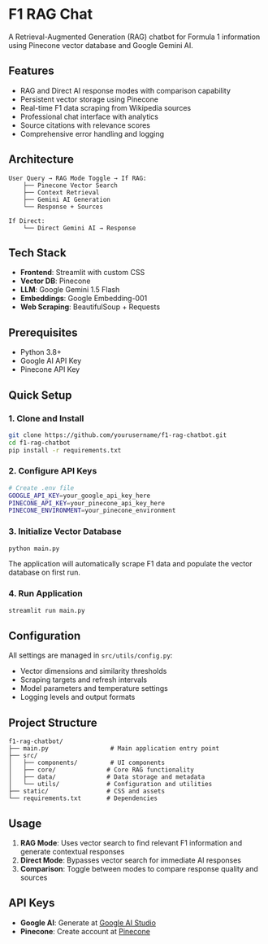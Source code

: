 # F1 RAG Chat

A Retrieval-Augmented Generation (RAG) chatbot for Formula 1 information using Pinecone vector database and Google Gemini AI.

## Features

- RAG and Direct AI response modes with comparison capability
- Persistent vector storage using Pinecone
- Real-time F1 data scraping from Wikipedia sources
- Professional chat interface with analytics
- Source citations with relevance scores
- Comprehensive error handling and logging

## Architecture

```
User Query → RAG Mode Toggle → If RAG:
    ├── Pinecone Vector Search
    ├── Context Retrieval  
    ├── Gemini AI Generation
    └── Response + Sources

If Direct:
    └── Direct Gemini AI → Response
```

## Tech Stack

- **Frontend**: Streamlit with custom CSS
- **Vector DB**: Pinecone
- **LLM**: Google Gemini 1.5 Flash
- **Embeddings**: Google Embedding-001
- **Web Scraping**: BeautifulSoup + Requests

## Prerequisites

- Python 3.8+
- Google AI API Key
- Pinecone API Key

## Quick Setup

### 1. Clone and Install

```bash
git clone https://github.com/yourusername/f1-rag-chatbot.git
cd f1-rag-chatbot
pip install -r requirements.txt
```

### 2. Configure API Keys

```bash
# Create .env file
GOOGLE_API_KEY=your_google_api_key_here
PINECONE_API_KEY=your_pinecone_api_key_here
PINECONE_ENVIRONMENT=your_pinecone_environment
```

### 3. Initialize Vector Database

```bash
python main.py
```

The application will automatically scrape F1 data and populate the vector database on first run.

### 4. Run Application

```bash
streamlit run main.py
```

## Configuration

All settings are managed in `src/utils/config.py`:

- Vector dimensions and similarity thresholds
- Scraping targets and refresh intervals  
- Model parameters and temperature settings
- Logging levels and output formats

## Project Structure

```
f1-rag-chatbot/
├── main.py                 # Main application entry point
├── src/
│   ├── components/         # UI components
│   ├── core/              # Core RAG functionality
│   ├── data/              # Data storage and metadata
│   └── utils/             # Configuration and utilities
├── static/                # CSS and assets
└── requirements.txt       # Dependencies
```

## Usage

1. **RAG Mode**: Uses vector search to find relevant F1 information and generate contextual responses
2. **Direct Mode**: Bypasses vector search for immediate AI responses
3. **Comparison**: Toggle between modes to compare response quality and sources

## API Keys

- **Google AI**: Generate at [Google AI Studio](https://aistudio.google.com/app/apikey)
- **Pinecone**: Create account at [Pinecone](https://www.pinecone.io/)

